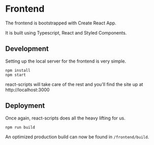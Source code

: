 # Frontend

The frontend is bootstrapped with Create React App.

It is built using Typescript, React and Styled Components.

## Development

Setting up the local server for the frontend is very simple.

```
npm install
npm start
```

react-scripts will take care of the rest and you'll find the site up at http://localhost:3000

## Deployment

Once again, react-scripts does all the heavy lifting for us.

```
npm run build
```

An optimized production build can now be found in `/frontend/build`.